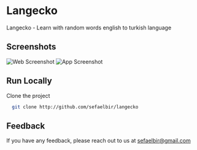 # Langecko
Langecko - Learn with random words english to turkish language

## Screenshots
![Web Screenshot](https://s7.gifyu.com/images/desktop.gif)
![App Screenshot](https://s7.gifyu.com/images/mobile509781fd36496ddb.gif)


## Run Locally
Clone the project

```bash
  git clone http://github.com/sefaelbir/langecko
```

## Feedback
If you have any feedback, please reach out to us at sefaelbir@gmail.com
